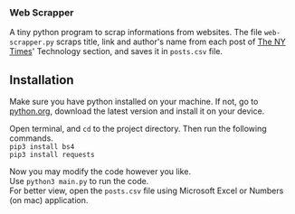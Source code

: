 ### Web Scrapper

A tiny python program to scrap informations from websites. The file `web-scrapper.py` scraps title, link and author's name from each post of [The NY Times](https://www.nytimes.com/section/technology)' Technology section, and saves it in `posts.csv` file.


## Installation

Make sure you have python installed on your machine. If not, go to [python.org](https://www.python.org/downloads/), download the latest version and install it on your device.  

Open terminal, and `cd` to the project directory. Then run the following commands.  
`pip3 install bs4`  
`pip3 install requests`  

Now you may modify the code however you like.  
Use `python3 main.py` to run the code.  
For better view, open the `posts.csv` file using Microsoft Excel or Numbers (on mac) application.